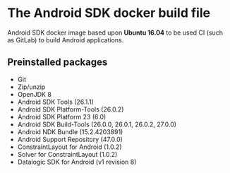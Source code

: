 # The Android SDK docker build file

Android SDK docker image based upon **Ubuntu 16.04** to be used CI (such as GitLab) to build Android applications.

## Preinstalled packages
- Git
- Zip/unzip
- OpenJDK 8
- Android SDK Tools (26.1.1)
- Android SDK Platform-Tools (26.0.2)
- Android SDK Platform 23 (6.0)
- Android SDK Build-Tools (26.0.0, 26.0.1, 26.0.2, 27.0.0)
- Android NDK Bundle (15.2.4203891)
- Android Support Repository (47.0.0)
- ConstraintLayout for Android (1.0.2)
- Solver for ConstraintLayout (1.0.2)
- Datalogic SDK for Android (v1 revision 8)